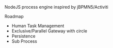 NodeJS process engine inspired by jBPMN5/Activiti

Roadmap
* Human Task Management
* Exclusive/Parallel Gateway with circle
* Persistence
* Sub Process